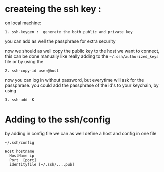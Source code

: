 # createing the ssh key :

on local machine:

````
1. ssh-keygen :  generate the both public and private key 
````
you can add as well the passphrase for extra security


now we should as well copy the public key to the host we want to connect, this can be done manually like really adding to the `~/.ssh/authorized_keys` file
or by using the 
````
2. ssh-copy-id user@host 
````
now you can log in without password, but everytime will ask for the passphrase. 
you could add the passphrase of the id's to your keychain, by using
````
3. ssh-add -K
````

# Adding to the ssh/config
by adding in config file we can as well define a host and config in one file
````
~/.ssh/config

Host hostname
  HostName ip
  Port  [port]
  identityfile [~/.ssh/....pub]
  
````



